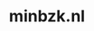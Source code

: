 ---
layout: post
title: "minbzk.nl"
internal_url: "/dutchgov/minbzk.nl.html"
subdomains_count: 38
all_subdomains_count: 80
urls_count: 9
ssl_rank: 0
http_rank: 58
url_link: /data/minbzk.nl/urls.txt
all_subdomains_link: /data/minbzk.nl/all_subdomains.txt
subdomains_link: /data/minbzk.nl/subdomains.txt
categories: dutchgov
---
